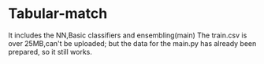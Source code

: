 # Tabular-match
It includes the NN,Basic classifiers and ensembling(main)
The train.csv is over 25MB,can't be uploaded; but the data for the main.py has already been prepared, so it still works.
